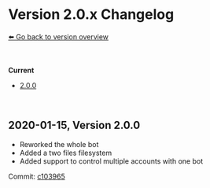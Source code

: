 # Version 2.0.x Changelog
[⬅️ Go back to version overview](../version_changelogs.md)

&nbsp;

**Current**  
- [2.0.0](#2.0.0)
  
&nbsp;

<a id="2.0.0"></a>

## **2020-01-15, Version 2.0.0**
- Reworked the whole bot
- Added a two files filesystem
- Added support to control multiple accounts with one bot

Commit: [c103965](https://github.com/3urobeat/steam-comment-service-bot/commit/c103965)